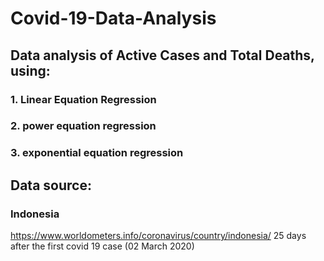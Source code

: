 # Covid-19-Data-Analysis

## Data analysis of Active Cases and Total Deaths, using:
### 1. Linear Equation Regression
### 2. power equation regression 
### 3. exponential equation regression 

## Data source: 
### Indonesia
https://www.worldometers.info/coronavirus/country/indonesia/
25 days after the first covid 19 case (02 March 2020)
